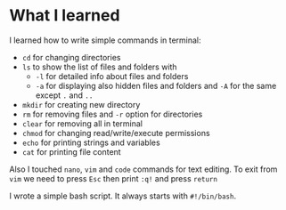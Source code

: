 #  What I learned

I learned how to write simple commands in terminal:
* `cd` for changing directories
* `ls` to show the list of files and folders with
    * `-l` for detailed info about files and folders
    * `-a` for displaying also hidden files and folders and `-A` for the same except `.` and `..`
* `mkdir` for creating new directory
* `rm` for removing files and `-r` option for directories
* `clear` for removing all in terminal
* `chmod` for changing read/write/execute permissions
* `echo` for printing strings and variables
* `cat` for printing file content

Also I touched `nano`, `vim` and `code` commands for text editing.
To exit from `vim` we need to press `Esc` then print `:q!` and press `return`

I wrote a simple bash script.
It always starts with `#!/bin/bash`. 